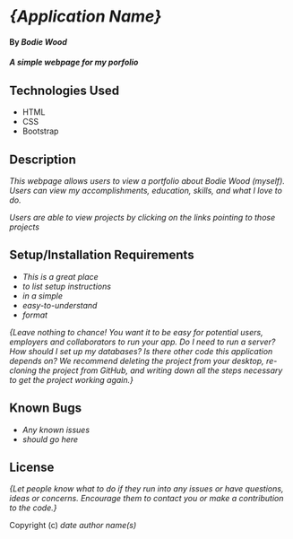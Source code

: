# _{Application Name}_

#### By _**Bodie Wood**_

#### _A simple webpage for my porfolio_

## Technologies Used

* HTML
* CSS
* Bootstrap

## Description

_This webpage allows users to view a portfolio about Bodie Wood (myself). Users can view my accomplishments, education, skills, and what I love to do._

_Users are able to view projects by clicking on the links pointing to those projects_

## Setup/Installation Requirements

* _This is a great place_
* _to list setup instructions_
* _in a simple_
* _easy-to-understand_
* _format_

_{Leave nothing to chance! You want it to be easy for potential users, employers and collaborators to run your app. Do I need to run a server? How should I set up my databases? Is there other code this application depends on? We recommend deleting the project from your desktop, re-cloning the project from GitHub, and writing down all the steps necessary to get the project working again.}_

## Known Bugs

* _Any known issues_
* _should go here_

## License

_{Let people know what to do if they run into any issues or have questions, ideas or concerns.  Encourage them to contact you or make a contribution to the code.}_

Copyright (c) _date_ _author name(s)_